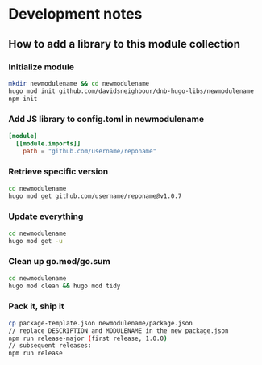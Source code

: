 # Development notes

## How to add a library to this module collection

### Initialize module

```bash
mkdir newmodulename && cd newmodulename
hugo mod init github.com/davidsneighbour/dnb-hugo-libs/newmodulename
npm init
```

### Add JS library to config.toml in newmodulename

```toml
[module]
  [[module.imports]]
    path = "github.com/username/reponame"
```

### Retrieve specific version

```bash
cd newmodulename
hugo mod get github.com/username/reponame@v1.0.7
```

### Update everything

```bash
cd newmodulename
hugo mod get -u
```

### Clean up go.mod/go.sum

```bash
cd newmodulename
hugo mod clean && hugo mod tidy
```

### Pack it, ship it

```bash
cp package-template.json newmodulename/package.json
// replace DESCRIPTION and MODULENAME in the new package.json
npm run release-major (first release, 1.0.0)
// subsequent releases:
npm run release
```
